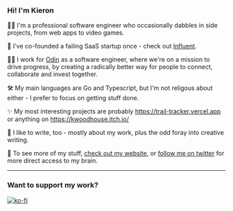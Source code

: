 ### Hi! I'm Kieron

🧑‍💻 I'm a professional software engineer who occasionally dabbles in side projects, from web apps to video games.

🎢 I've co-founded a failing SaaS startup once - check out [Influent](https://influent.digital/).

🧑‍💼 I work for [Odin](https://joinodin.com/) as a software engineer, where we're on a mission to drive progress, by creating a radically better way for people to connect, collaborate and invest together.

🛠 My main languages are Go and Typescript, but I'm not religous about either - I prefer to focus on getting stuff done.

✨ My most interesting projects are probably https://trail-tracker.vercel.app or anything on https://kwoodhouse.itch.io/

📝 I like to write, too - mostly about my work, plus the odd foray into creative writing.

👀 To see more of my stuff, [check out my website](https://kwoodhouse.co.uk/), or [follow me on twitter](https://twitter.com/k_woodhouse93) for more direct access to my brain.

---

### Want to support my work?

[![ko-fi](https://ko-fi.com/img/githubbutton_sm.svg)](https://ko-fi.com/P5P2FWP9K)

<!--
**kwoodhouse93/kwoodhouse93** is a ✨ _special_ ✨ repository because its `README.md` (this file) appears on your GitHub profile.

Here are some ideas to get you started:

- 🔭 I’m currently working on ...
- 🌱 I’m currently learning ...
- 👯 I’m looking to collaborate on ...
- 🤔 I’m looking for help with ...
- 💬 Ask me about ...
- 📫 How to reach me: ...
- 😄 Pronouns: ...
- ⚡ Fun fact: ...
-->
